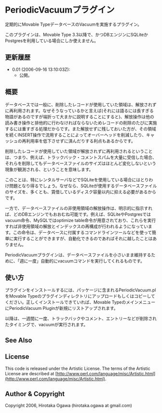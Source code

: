 # PeriodicVacuumプラグイン

定期的にMovable TypeデータベースのVacuumを実施するプラグイン。

このプラグインは、Movable Type 3.3以降で、かつDBエンジンにSQLiteかPostgresを利用している場合にしか使えません。

## 更新履歴

 * 0.01 (2006-09-16 13:10:03Z):
   * 公開。

## 概要

データベースでは一般に、削除したレコードが使用していた領域は、解放されずに再利用されます。なぜそうなっているかと言えば(それには語るには長すぎる物語があるのですが端折って大まかに説明することにすると)、解放操作は他の読み書き操作と排他的に行わなければならないためレコードの削除のたびに実施するには重すぎる処理だからです。また解放せずに残しておいた方が、その領域を続くINSERT操作で流用することによってオーバーヘッドを削減したり、キャッシュの再利用率を低下させずに済んだりする利点もあるからです。

削除したレコードが使用していた領域が解放されずに再利用されるということは、つまり、例えば、トラックバック・コメントスパムを大量に受信した場合、それらを削除してもデータベースファイルのサイズはほとんど変化しないという現象が観測される、ということを意味します。

このことは、特にレンタルサーバなどでSQLiteを使用している場合にはとりわけ問題となり得るでしょう。なぜなら、SQLiteが使用するデータベースファイルのサイズを、多くとも、賃借しているディスク容量以内に抑える必要があるからです。

一方で、データベースファイルの非使用領域の解放操作は、明示的に指示すれば、どのDBエンジンでもおおむね可能です。例えば、SQLiteやPostgresではvacuum命令、MySQLではoptimize table命令が用意されており、これらを実行すれば非使用領域の解放とインデックスの再構成が行われるようになっています。この命令は、データベースに付属するコマンドラインツールなどを使って簡単に実行することができますが、自動化できるのであればそれに越したことはありません。

PeriodicVacuumプラグインは、データベースファイルを小さいまま維持するために、「週に一度」自動的にvacuumコマンドを実行してくれるものです。

## 使い方

プラグインをインストールするには、パッケージに含まれるPeriodicVacuum.plをMovable Typeのプラグインディレクトリにアップロードもしくはコピーしてください。正しくインストールできていれば、Movable TypeのメインメニューにPeriodicVacuum Pluginが新規にリストアップされます。 

以降は、一週間に一度、トラックバックやコメント、エントリーなどが削除されたタイミングで、vacuumが実行されます。

## See Also

## License

This code is released under the Artistic License. The terms of the Artistic License are described at [http://www.perl.com/language/misc/Artistic.html](http://www.perl.com/language/misc/Artistic.html).

## Author & Copyright

Copyright 2006, Hirotaka Ogawa (hirotaka.ogawa at gmail.com)

